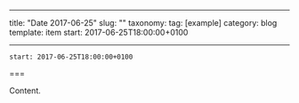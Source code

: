 
---
title: "Date 2017-06-25"
slug: ""
taxonomy:
tag: [example]
category: blog
template: item
start: 2017-06-25T18:00:00+0100

---

``start: 2017-06-25T18:00:00+0100``

===

Content.
